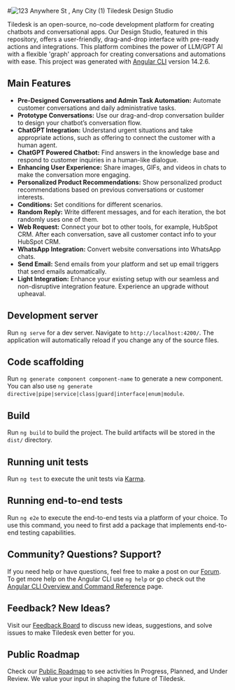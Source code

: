 #![123 Anywhere St , Any City (1)](https://github.com/Tiledesk/design-studio/assets/113347904/2117541b-fd45-4a15-bdb1-fc0d4baeca3b)
 Tiledesk Design Studio

Tiledesk is an open-source, no-code development platform for creating chatbots and conversational apps. Our Design Studio, featured in this repository, offers a user-friendly, drag-and-drop interface with pre-ready actions and integrations. This platform combines the power of LLM/GPT AI with a flexible 'graph' approach for creating conversations and automations with ease.
This project was generated with [Angular CLI](https://github.com/angular/angular-cli) version 14.2.6.

## Main Features

- **Pre-Designed Conversations and Admin Task Automation:** Automate customer conversations and daily administrative tasks.
- **Prototype Conversations:** Use our drag-and-drop conversation builder to design your chatbot’s conversation flow.
- **ChatGPT Integration:** Understand urgent situations and take appropriate actions, such as offering to connect the customer with a human agent.
- **ChatGPT Powered Chatbot:** Find answers in the knowledge base and respond to customer inquiries in a human-like dialogue.
- **Enhancing User Experience:** Share images, GIFs, and videos in chats to make the conversation more engaging.
- **Personalized Product Recommendations:** Show personalized product recommendations based on previous conversations or customer interests.
- **Conditions:** Set conditions for different scenarios.
- **Random Reply:** Write different messages, and for each iteration, the bot randomly uses one of them.
- **Web Request:** Connect your bot to other tools, for example, HubSpot CRM. After each conversation, save all customer contact info to your HubSpot CRM.
- **WhatsApp Integration:** Convert website conversations into WhatsApp chats.
- **Send Email:** Send emails from your platform and set up email triggers that send emails automatically.
- **Light Integration:** Enhance your existing setup with our seamless and non-disruptive integration feature. Experience an upgrade without upheaval.

## Development server

Run `ng serve` for a dev server. Navigate to `http://localhost:4200/`. The application will automatically reload if you change any of the source files.

## Code scaffolding

Run `ng generate component component-name` to generate a new component. You can also use `ng generate directive|pipe|service|class|guard|interface|enum|module`.

## Build

Run `ng build` to build the project. The build artifacts will be stored in the `dist/` directory.

## Running unit tests

Run `ng test` to execute the unit tests via [Karma](https://karma-runner.github.io).

## Running end-to-end tests

Run `ng e2e` to execute the end-to-end tests via a platform of your choice. To use this command, you need to first add a package that implements end-to-end testing capabilities.

## Community? Questions? Support?

If you need help or have questions, feel free to make a post on our [Forum](https://tiledesk.discourse.group/).
To get more help on the Angular CLI use `ng help` or go check out the [Angular CLI Overview and Command Reference](https://angular.io/cli) page.

## Feedback? New Ideas?

Visit our [Feedback Board](https://tiledesk.sleekplan.app/) to discuss new ideas, suggestions, and solve issues to make Tiledesk even better for you.

## Public Roadmap

Check our [Public Roadmap](https://tiledesk.sleekplan.app/roadmap) to see activities In Progress, Planned, and Under Review. We value your input in shaping the future of Tiledesk.
